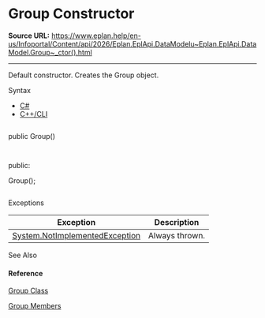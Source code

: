# Group Constructor

**Source URL:** https://www.eplan.help/en-us/Infoportal/Content/api/2026/Eplan.EplApi.DataModelu~Eplan.EplApi.DataModel.Group~_ctor().html

---

Default constructor. Creates the Group object.

Syntax

- [C#](#i-syntax-CS)
- [C++/CLI](#i-syntax-CPP2005)

```
```
public Group()
```
```

```
```
public:
Group();
```
```

Exceptions

| Exception | Description |
| --- | --- |
| [System.NotImplementedException](#) | Always thrown. |



See Also

#### Reference

[Group Class](Eplan.EplApi.DataModelu~Eplan.EplApi.DataModel.Group.html)
  
[Group Members](Eplan.EplApi.DataModelu~Eplan.EplApi.DataModel.Group_members.html)